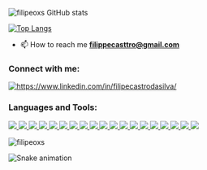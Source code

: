 

![filipeoxs GitHub stats](https://github-readme-stats.vercel.app/api?username=filipeoxs&count_private=true&show_icons=true&theme=tokyonight)

[![Top Langs](https://github-readme-stats.vercel.app/api/top-langs/?username=filipeoxs&layout=compact&theme=tokyonight)](https://github.com/filipeoxs/github-readme-stats)




- 📫 How to reach me **filippecasttro@gmail.com**

<h3 align="left">Connect with me:</h3>
<p align="left">
<a href="https://www.linkedin.com/in/filipecastrodasilva/" target="blank"><img align="center" src="https://img.shields.io/badge/LinkedIn-0077B5?style=for-the-badge&logo=linkedin&logoColor=white" alt="https://www.linkedin.com/in/filipecastrodasilva/"/></a>

</p>

<h3 align="left">Languages and Tools:</h3>

<!--HTML-->
<a href="https://www.w3.org/html/" target="_blank"> 
  <img src="https://img.shields.io/badge/HTML-239120?style=for-the-badge&logo=html5&logoColor=white"/> 
</a>
<!--CSS-->
<a href="https://www.w3schools.com/css/" target="_blank"> 
  <img src="https://img.shields.io/badge/CSS-239120?&style=for-the-badge&logo=css3&logoColor=white"/>
</a> 
<!--Bootstrap-->
<a href="https://getbootstrap.com/" target="_blank"> 
  <img src="https://img.shields.io/badge/Bootstrap-563D7C?style=for-the-badge&logo=bootstrap&logoColor=white"/>
</a> 
<!--JavaScript-->
<a href="https://developer.mozilla.org/en-US/docs/Web/JavaScript" target="_blank"> 
  <img src="https://img.shields.io/badge/JavaScript-F7DF1E?style=for-the-badge&logo=javascript&logoColor=black"/> 
</a> 
<!--Python-->
<a href="https://www.python.org" target="_blank"> 
  <img src="https://img.shields.io/badge/Python-14354C?style=for-the-badge&logo=python&logoColor=white"/> 
</a> 
<!--Django-->
<a href="https://www.djangoproject.com/" target="_blank"> 
  <img src="https://img.shields.io/badge/django-%23092E20.svg?style=for-the-badge&logo=django&logoColor=white"/>
</a>
<!--Flask-->
<a href="https://flask.palletsprojects.com/" target="_blank"> 
  <img src="https://img.shields.io/badge/flask-%23000.svg?style=for-the-badge&logo=flask&logoColor=white"/>
</a>
<!--ShellScript-->
<a href="https://pt.wikipedia.org/wiki/Shell_script" target="_blank"> 
  <img src="https://img.shields.io/badge/Shell_Script-121011?style=for-the-badge&logo=gnu-bash&logoColor=white"/>
</a>
<!--WordPress-->
<a href="https://br.wordpress.org/" target="_blank"> 
  <img src="https://img.shields.io/badge/Wordpress-21759B?style=for-the-badge&logo=wordpress&logoColor=white"/>
</a>
<!--PostgreSQL-->
<a href="https://www.postgresql.org/" target="_blank"> 
  <img src="https://img.shields.io/badge/PostgreSQL-316192?style=for-the-badge&logo=postgresql&logoColor=white"/>
</a>
<!--MySQL-->
<a href="https://www.mysql.com/" target="_blank"> 
  <img src="https://img.shields.io/badge/MySQL-00000F?style=for-the-badge&logo=mysql&logoColor=white"/>
</a>
<!--Azure-->
<a href="https://azure.microsoft.com/pt-br/" target="_blank"> 
  <img src="https://img.shields.io/badge/azure-%230072C6.svg?style=for-the-badge&logo=microsoftazure&logoColor=white"/>
</a>
<!--Aws-->
<a href="https://aws.amazon.com/pt/" target="_blank"> 
  <img src="https://img.shields.io/badge/Amazon_AWS-232F3E?style=for-the-badge&logo=amazon-aws&logoColor=white"/>
</a>
<!--RabbitMQ-->
<a href="https://www.rabbitmq.com/" target="_blank"> 
  <img src="https://img.shields.io/badge/rabbitmq-%23FF6600.svg?&style=for-the-badge&logo=rabbitmq&logoColor=white"/>
</a>
<!--Redis-->
<a href="https://redis.io/" target="_blank"> 
  <img src="https://img.shields.io/badge/redis-%23DD0031.svg?&style=for-the-badge&logo=redis&logoColor=white/>
</a>
<!--Jenkins-->
<a href="https://www.jenkins.io/" target="_blank"> 
  <img src="https://img.shields.io/badge/Jenkins-D24939?style=for-the-badge&logo=Jenkins&logoColor=white"/>
</a>
<!--CentOS-->
<a href="https://www.centos.org/" target="_blank"> 
  <img src="https://img.shields.io/badge/Cent%20OS-262577?style=for-the-badge&logo=CentOS&logoColor=white"/>
</a>
<!--Ubuntu-->
<a href="https://ubuntu.com/" target="_blank"> 
  <img src="https://img.shields.io/badge/Ubuntu-E95420?style=for-the-badge&logo=ubuntu&logoColor=white"/>
</a>
<!--Windows-->
<a href="https://www.microsoft.com/" target="_blank"> 
  <img src="https://img.shields.io/badge/Windows-0078D6?style=for-the-badge&logo=windows&logoColor=white"/>
</a>



</a> 
</p>

<p>
  <img align="center" src="https://github-readme-streak-stats.herokuapp.com/?user=filipeoxs&&theme=tokyonight" alt="filipeoxs" />
</p>


  ![Snake animation](https://github.com/filipeoxs/filipeoxs/blob/output/github-contribution-grid-snake.svg)
